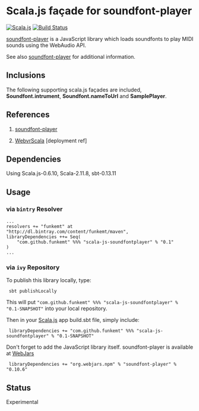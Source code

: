 # Scala.js façade for soundfont-player

[![Scala.js](https://www.scala-js.org/assets/badges/scalajs-0.6.8.svg)](https://www.scala-js.org)
[![Build Status](https://travis-ci.org/FunkeMT/scala-js-soundfontPlayer.svg?branch=master)](https://travis-ci.org/FunkeMT/scala-js-soundfontPlayer)

[soundfont-player](https://github.com/danigb/soundfont-player) is a JavaScript library which loads soundfonts to play MIDI sounds using the WebAudio API.

See also [soundfont-player](https://github.com/danigb/soundfont-player) for additional information.
    
## Inclusions
    
The following supporting scala.js façades are included, **Soundfont.intrument**, **Soundfont.nameToUrl** and **SamplePlayer**.    
   
   
## References

1)  [soundfont-player](https://github.com/danigb/soundfont-player)

2)  [WebvrScala](https://github.com/workingDog/WebvrScala) [deployment ref]
   

## Dependencies
      
Using Scala.js-0.6.10, Scala-2.11.8, sbt-0.13.11


## Usage

### via `bintry` Resolver
```
...
resolvers += "funkemt" at "http://dl.bintray.com/content/funkemt/maven",
libraryDependencies ++= Seq(
    "com.github.funkemt" %%% "scala-js-soundfontplayer" % "0.1"
)
...
```

### via `ivy` Repository
   
To publish this library locally, type:
   
     sbt publishLocally
   
This will put ` "com.github.funkemt" %%% "scala-js-soundfontplayer" % "0.1-SNAPSHOT" ` into your local repository.

Then in your [Scala.js](https://www.scala-js.org/) app build.sbt file, simply include:
    
     libraryDependencies += "com.github.funkemt" %%% "scala-js-soundfontplayer" % "0.1-SNAPSHOT"
     
Don't forget to add the JavaScript library itself.
soundfont-player is available at [WebJars](https://www.webjars.org)

     libraryDependencies += "org.webjars.npm" % "soundfont-player" % "0.10.6"


## Status

Experimental
